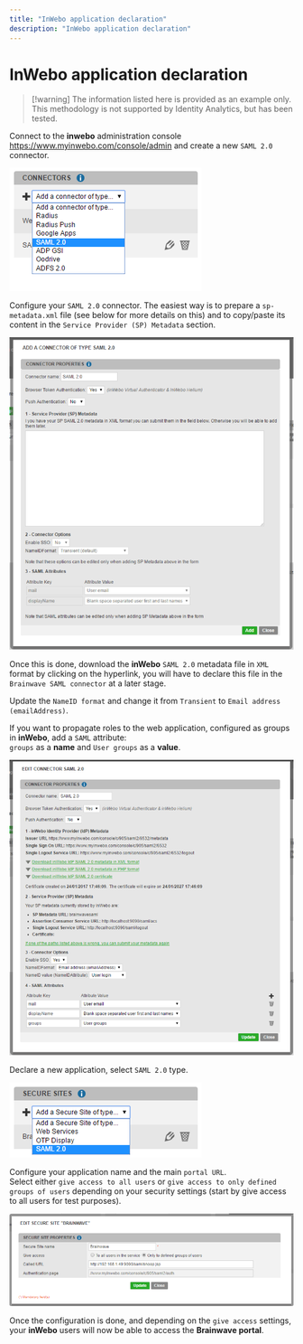 ```yaml
---
title: "InWebo application declaration"
description: "InWebo application declaration"
---
```


# InWebo application declaration

> [!warning] The information listed here is provided as an example only. This methodology is not supported by Identity Analytics, but has been tested.

Connect to the **inwebo** administration console https://www.myinwebo.com/console/admin and create a new `SAML 2.0` connector.  

![inwebo1](./images/inwebo1.png "inwebo1")

Configure your `SAML 2.0` connector. The easiest way is to prepare a `sp-metadata.xml` file (see below for more details on this) and to copy/paste its content in the `Service Provider (SP) Metadata` section.  

![inwebo2](./images/inwebo2.png "inwebo2")

Once this is done, download the **inWebo** `SAML 2.0` metadata file in `XML` format by clicking on the hyperlink, you will have to declare this file in the `Brainwave SAML connector` at a later stage.  

Update the `NameID format` and change it from `Transient` to `Email address (emailAddress)`.  

If you want to propagate roles to the web application, configured as groups in **inWebo**, add a `SAML` attribute:  
`groups` as a **name** and `User groups` as a **value**.  

![inwebo3](./images/inwebo3.png "inwebo3")

Declare a new application, select `SAML 2.0` type.  

![inwebo4](./images/inwebo4.png "inwebo4")

Configure your application name and the main `portal URL`.  
Select either `give access to all users` or `give access to only defined groups of users` depending on your security settings (start by give access to all users for test purposes).  

![inwebo5](./images/inwebo5.png "inwebo5")

Once the configuration is done, and depending on the `give access` settings, your **inWebo** users will now be able to access the **Brainwave portal**.  
